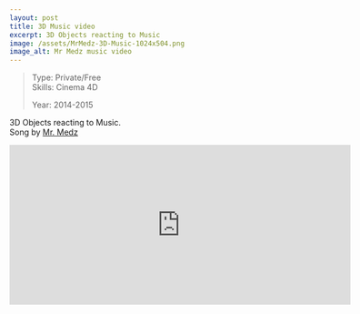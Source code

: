 ```yaml
---
layout: post
title: 3D Music video
excerpt: 3D Objects reacting to Music
image: /assets/MrMedz-3D-Music-1024x504.png
image_alt: Mr Medz music video
---
```


<blockquote>Type: Private/Free<br />
Skills: Cinema 4D</p>
<p>Year: 2014-2015</p></blockquote>
<p>3D Objects reacting to Music.<br />
Song by <a href="https://soundcloud.com/mr-medz" target="_blank">Mr. Medz</a></p>
<p><iframe width="600" height="281" src="https://player.vimeo.com/video/124093736" frameborder="0" webkitallowfullscreen="webkitallowfullscreen" mozallowfullscreen="mozallowfullscreen" allowfullscreen="allowfullscreen"></iframe></p>
